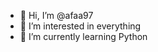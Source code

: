 - 👋 Hi, I’m @afaa97
- 👀 I’m interested in everything
- 🌱 I’m currently learning Python

<!---
afaa97/afaa97 is a ✨ special ✨ repository because its `README.md` (this file) appears on your GitHub profile.
You can click the Preview link to take a look at your changes.
--->
